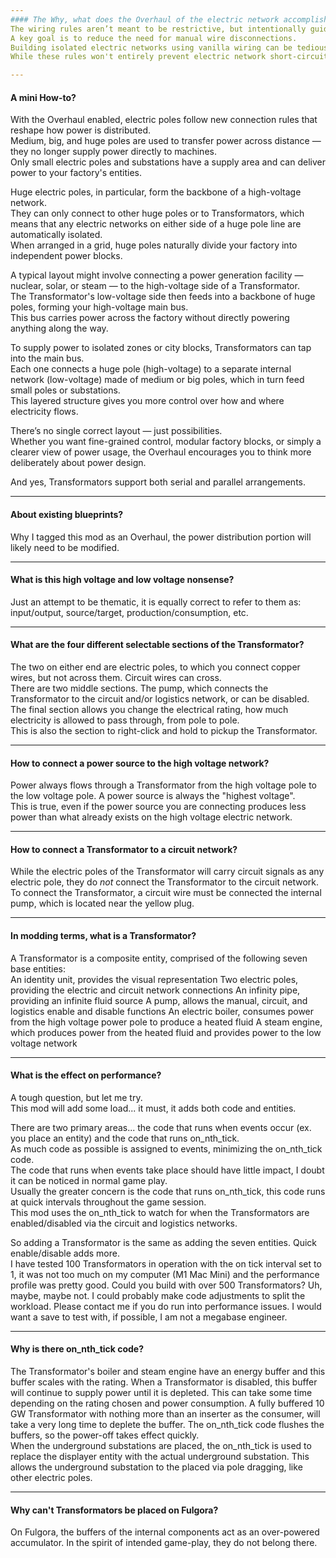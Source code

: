 ```yaml
---
#### The Why, what does the Overhaul of the electric network accomplish?  
The wiring rules aren’t meant to be restrictive, but intentionally guide how electric poles connect.  
A key goal is to reduce the need for manual wire disconnections.  
Building isolated electric networks using vanilla wiring can be tedious and error-prone.  
While these rules won't entirely prevent electric network short-circuits, they make them less likely.  

---
```

#### A mini How-to?  
With the Overhaul enabled, electric poles follow new connection rules that reshape how power is  distributed.  
Medium, big, and huge poles are used to transfer power across distance — they no longer supply  power directly to machines.  
Only small electric poles and substations have a supply area and can deliver power to your  factory's entities.  

Huge electric poles, in particular, form the backbone of a high-voltage network.  
They can only connect to other huge poles or to Transformators, which means that any electric networks on either side of a huge pole line are automatically isolated.  
When arranged in a grid, huge poles naturally divide your factory into independent power blocks.  

A typical layout might involve connecting a power generation facility — nuclear, solar, or 
steam — to the high-voltage side of a Transformator.  
The Transformator's low-voltage side then feeds into a backbone of huge poles, forming your high-voltage main bus.  
This bus carries power across the factory without directly powering anything along the way.  

To supply power to isolated zones or city blocks, Transformators can tap into the main bus.  
Each one connects a huge pole (high-voltage) to a separate internal network (low-voltage) made of medium or big poles, which in turn feed small poles or substations.  
This layered structure gives you more control over how and where electricity flows.  

There’s no single correct layout — just possibilities.  
Whether you want fine-grained control, modular factory blocks, or simply a clearer view of power usage, the Overhaul encourages you to think more deliberately about power design.  

And yes, Transformators support both serial and parallel arrangements.

---
#### About existing blueprints?  
Why I tagged this mod as an Overhaul, the power distribution portion will likely need to be modified.  

---
#### What is this high voltage and low voltage nonsense?  
Just an attempt to be thematic, it is equally correct to refer to them as: input/output, source/target, production/consumption, etc.  

---
#### What are the four different selectable sections of the Transformator?  
The two on either end are electric poles, to which you connect copper wires, but not across them. Circuit wires can cross.  
There are two middle sections. The pump, which connects the Transformator to the circuit and/or logistics network, or can be disabled.  
The final section allows you change the electrical rating, how much electricity is allowed to pass through, from pole to pole.  
This is also the section to right-click and hold to pickup the Transformator.

---
#### How to connect a power source to the high voltage network?  
Power always flows through a Transformator from the high voltage pole to the low voltage pole. A power source is always the "highest voltage".  
This is true, even if the power source you are connecting produces less power than what already exists on the high voltage electric network.  

---
#### How to connect a Transformator to a circuit network?  
While the electric poles of the Transformator will carry circuit signals as any electric pole, they do *not* connect the Transformator to the circuit network.  
To connect the Transformator, a circuit wire must be connected the internal pump, which is located near the yellow plug.  

---
#### In modding terms, what is a Transformator?  
A Transformator is a composite entity, comprised of the following seven base entities:  
An identity unit, provides the visual representation
Two electric poles, providing the electric and circuit network connections
An infinity pipe, providing an infinite fluid source
A pump, allows the manual, circuit, and logistics enable and disable functions
An electric boiler, consumes power from the high voltage power pole to produce a heated fluid
A steam engine, which produces power from the heated fluid and provides power to the low voltage network

---
#### What is the effect on performance?  
A tough question, but let me try.  
This mod will add some load... it must, it adds both code and entities.  

There are two primary areas... the code that runs when events occur (ex. you place an entity) and the code that runs on_nth_tick.  
As much code as possible is assigned to events, minimizing the on_nth_tick code.  
The code that runs when events take place should have little impact, I doubt it can be noticed in normal game play.  
Usually the greater concern is the code that runs on_nth_tick, this code runs at quick intervals throughout the game session.  
This mod uses the on_nth_tick to watch for when the Transformators are enabled/disabled via the circuit and logistics networks.  

So adding a Transformator is the same as adding the seven entities. Quick enable/disable adds more.  
I have tested 100 Transformators in operation with the on tick interval set to 1, it was not too much on my computer (M1 Mac Mini) and the performance profile was pretty good. Could you build with over 500 Transformators? Uh, maybe, maybe not.  I could probably make code adjustments to split the workload. Please contact me if you do run into performance issues. I would want a save to test with, if possible, I am not a megabase engineer.  

---
#### Why is there on_nth_tick code?  
The Transformator's boiler and steam engine have an energy buffer and this buffer scales with the rating. When a Transformator is disabled, this buffer will continue to supply power until it is depleted. This can take some time depending on the rating chosen and power consumption. A fully buffered 10 GW Transformator with nothing more than an inserter as the consumer, will take a very long time to deplete the buffer. The on_nth_tick code flushes the buffers, so the power-off takes effect quickly.   
When the underground substations are placed, the on_nth_tick is used to replace the displayer entity with the actual underground substation. This allows the underground substation to the placed via pole dragging, like other electric poles.  

---
#### Why can't Transformators be placed on Fulgora?  
On Fulgora, the buffers of the internal components act as an over-powered accumulator. In the spirit of intended game-play, they do not belong there.  